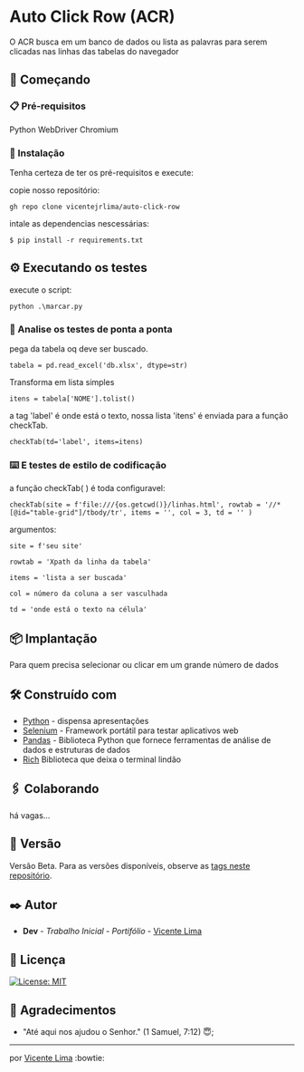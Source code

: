 # Auto Click Row (ACR)

O ACR busca em um banco de dados ou lista as palavras para serem clicadas nas linhas das tabelas do navegador

## 🚀 Começando

### 📋 Pré-requisitos

Python
WebDriver Chromium

### 🔧 Instalação

Tenha certeza de ter os pré-requisitos e execute:

copie nosso repositório:
```
gh repo clone vicentejrlima/auto-click-row
```

intale as dependencias nescessárias:

```
$ pip install -r requirements.txt
```

## ⚙️ Executando os testes

execute o script:
```
python .\marcar.py
```
### 🔩 Analise os testes de ponta a ponta

pega da tabela oq deve ser buscado.
```
tabela = pd.read_excel('db.xlsx', dtype=str)
```
Transforma em lista simples 
```
itens = tabela['NOME'].tolist()
```
a tag 'label' é onde está o texto, nossa lista 'itens' é enviada para a função checkTab.
```
checkTab(td='label', items=itens)
```

### ⌨️ E testes de estilo de codificação

a função checkTab( ) é toda configuravel:

```
checkTab(site = f'file:///{os.getcwd()}/linhas.html', rowtab = '//*[@id="table-grid"]/tbody/tr', items = '', col = 3, td = '' )
```
argumentos:
```
site = f'seu site' 
```
```
rowtab = 'Xpath da linha da tabela'
```
```
items = 'lista a ser buscada'
```
```
col = número da coluna a ser vasculhada
```
```
td = 'onde está o texto na célula'
```

## 📦 Implantação

Para quem precisa selecionar ou clicar em um grande número de dados

## 🛠️ Construído com

* [Python](https://www.python.org/) - dispensa apresentações
* [Selenium](https://selenium-python.readthedocs.io/) - Framework portátil para testar aplicativos web 
* [Pandas](https://pandas.pydata.org/docs/) - Biblioteca Python que fornece ferramentas de análise de dados e estruturas de dados
* [Rich](https://rich.readthedocs.io/en/stable/introduction.html) Biblioteca que deixa o terminal lindão

## 🖇️ Colaborando

há vagas... 

## 📌 Versão

Versão Beta. Para as versões disponíveis, observe as [tags neste repositório](https://github.com/vicentejrlima/auto-click-row.git). 

## ✒️ Autor

* **Dev** - *Trabalho Inicial - Portifólio* - [Vicente Lima](https://github.com/vicentejrlima)

## 📄 Licença

[![License: MIT](https://img.shields.io/badge/License-MIT-yellow.svg)](https://opensource.org/licenses/MIT)

## 🎁 Agradecimentos

* "Até aqui nos ajudou o Senhor." (1 Samuel, 7:12) :innocent:;

---
por [Vicente Lima](https://github.com/vicentejrlima) :bowtie:
